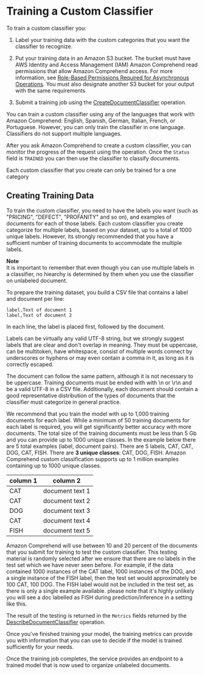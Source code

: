# Training a Custom Classifier<a name="how-document-classification-training"></a>

To train a custom classifier you: 

1. Label your training data with the custom categories that you want the classifier to recognize\.

1. Put your training data in an Amazon S3 bucket\. The bucket must have AWS Identity and Access Management \(IAM\) Amazon Comprehend read permissions that allow Amazon Comprehend access\. For more information, see [Role\-Based Permissions Required for Asynchronous Operations](access-control-managing-permissions.md#auth-role-permissions)\. You must also designate another S3 bucket for your output with the same requirements

1. Submit a training job using the [CreateDocumentClassifier](API_CreateDocumentClassifier.md) operation\. 

You can train a custom classifier using any of the languages that work with Amazon Comprehend: English, Spanish, German, Italian, French, or Portuguese\. However, you can only train the classifier in one language\. Classifiers do not support multiple languages\.

After you ask Amazon Comprehend to create a custom classifier, you can monitor the progress of the request using the [](API_DescribeDocumentClassifier.md) operation\. Once the `Status` field is `TRAINED` you can then use the classifier to classify documents\.

Each custom classifier that you create can only be trained for a one category

## Creating Training Data<a name="how-document-classification-training-data"></a>

To train the custom classifier, you need to have the labels you want \(such as "PRICING", "DEFECT", "PROFANITY" and so on\), and examples of documents for each of those labels\. Each custom classifier you create categorize for multiple labels, based on your dataset, up to a total of 1000 unique labels\. However, its strongly recommended that you have a sufficient number of training documents to accommodate the multiple labels\.

**Note**  
It is important to remember that even though you can use multiple labels in a classifier, no hiearchy is determined by them when you use the classifier on unlabeled document\.

To prepare the training dataset, you build a CSV file that contains a label and document per line: 

```
label,Text of document 1
label,Text of document 2
```

In each line, the label is placed first, followed by the document\.

Labels can be virtually any valid UTF\-8 string, but we strongly suggest labels that are clear and don't overlap in meaning\. They must be uppercase, can be multitoken, have whitespace, consist of multiple words connect by underscores or hyphens or may even contain a comma in it, as long as it is correctly escaped\.

The document can follow the same pattern, although it is not necessary to be uppercase\. Training documents must be ended with with \\n or \\r\\n and be a valid UTF\-8 in a CSV file\. Additionally, each document should contain a good representative distribution of the types of documents that the classifier must categorize in general practice\.

We recommend that you train the model with up to 1,000 training documents for each label\. While a minimum of 50 training documents for each label is required, you will get significantly better accuracy with more documents\. The total size of the training documents must be less than 5 Gb and you can provide up to  1000 unique classes\. In the example below there are 5 total examples \(label, document pairs\)\. There are 5 labels, CAT, CAT, DOG, CAT, FISH\. There are **3 unique classes**: CAT, DOG, FISH\. Amazon Comprehend custom classification supports up to 1 million examples containing up to 1000 unique classes\.


| column 1 | column 2 | 
| --- | --- | 
| CAT | document text 1 | 
| CAT | document text 2 | 
| DOG | document text 3 | 
| CAT | document text 4 | 
| FISH | document text 5 | 

Amazon Comprehend will use between 10 and 20 percent of the documents that you submit for training to test the custom classifier\. This testing material is randomly selected after we ensure that there are no labels in the test set which we have never seen before\. For example, if the data contained 1000 instances of the CAT label, 1000 instances of the DOG, and a single instance of the FISH label, then the test set would approximately be 100 CAT, 100 DOG\. The FISH label would not be included in the test set, as there is only a single example available\. please note that it's highly unlikely you will see a doc labelled as FISH during prediction/inference in a setting like this\. 

The result of the testing is returned in the `Metrics` fields returned by the [DescribeDocumentClassifier](API_DescribeDocumentClassifier.md) operation\.

Once you've finished training your model, the training metrics can provide you with information that you can use to decide if the model is trained sufficiently for your needs\. 

Once the training job completes, the service provides an endpoint to a trained model that is now used to organize unlabeled documents\.
